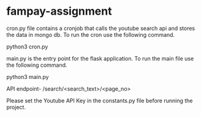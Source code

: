 # fampay-assignment
cron.py file contains a cronjob that calls the youtube search api and stores the data in mongo db. To run the cron use the following command.

python3 cron.py

main.py is the entry point for the flask application. To run the main file use the following command.

python3 main.py

API endpoint-
/search/<search_text>/<page_no>

Please set the Youtube API Key in the constants.py file before running the project.
